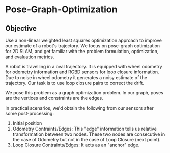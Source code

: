 # Pose-Graph-Optimization

## Objective
Use a non-linear weighted least squares optimization approach to improve our estimate of a robot's trajectory. We focus on pose-graph optimization for 2D SLAM, and get familiar with the problem formulation, optimization, and evaluation metrics.

A robot is travelling in a oval trajectory. It is equipped with wheel odometry for odometry information and RGBD sensors for loop closure information. Due to noise in wheel odometry it generates a noisy estimate of the trajectory. Our task is to use loop closure pairs to correct the drift.

We pose this problem as a graph optimization problem. In our graph, poses are the vertices and constraints are the edges. 

In practical scenarios, we'd obtain the following from our sensors after some post-processing:

1. Initial position
2. Odometry Contraints/Edges: This "edge" information tells us relative transformation between two nodes. These two nodes are consecutive in the case of Odometry but not in the case of Loop Closure (next point).
3. Loop Closure Contraints/Edges: It acts as an "anchor" edge.

<!-- ### Method
1. Using the motion model, generate the "initialization" for all the poses/vertices using the "Given" information. Just like in the 1D case.
2. Calculate the residual and the Jacobian and update your parameters using LM.

### Observations
* As the error decreases with the incresing iterations, the plots that are plotted for every 10th iteration improves and resembles more with the ground truth trajectory.  
* Assigning hight weight to loop closure constriants may not be good even though the error is minimised in this case. However, the output path does not resemble the ground truth in the slightest.
* From the APE and RPE plots it is observed that the error increases as the information value of the odometry constraint decreases.
* Perhaps the most obvious observation is that of the increase in the error as we increase the weight of the odometry constraint. This is because the odometry is not as reliable as compared to loop closure and anchor points. -->
